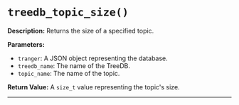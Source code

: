 # `treedb_topic_size()`

**Description:**
Returns the size of a specified topic.

**Parameters:**
- `tranger`: A JSON object representing the database.
- `treedb_name`: The name of the TreeDB.
- `topic_name`: The name of the topic.

**Return Value:**
A `size_t` value representing the topic's size.

---
